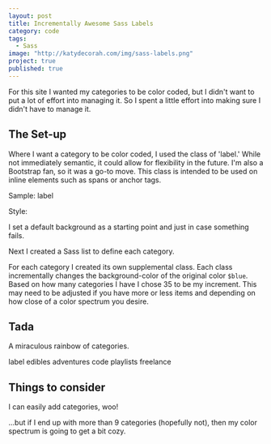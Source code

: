 ```yaml
---
layout: post
title: Incrementally Awesome Sass Labels
category: code
tags: 
  - Sass
image: "http://katydecorah.com/img/sass-labels.png"
project: true
published: true
---
```


For this site I wanted my categories to be color coded, but I didn't want to put a lot of effort into managing it. So I spent a little effort into making sure I didn't have to manage it.

## The Set-up

Where I want a category to be color coded, I used the class of 'label.' While not immediately semantic, it could allow for flexibility in the future. I'm also a Bootstrap fan, so it was a go-to move. This class is intended to be used on inline elements such as spans or anchor tags.

Sample: <span class="label">label</span>

Style:

<script src="https://gist.github.com/katydecorah/6748647.js">&nbsp;</script>

I set a default background as a starting point and just in case something fails.

Next I created a Sass list to define each category.

<script src="https://gist.github.com/katydecorah/6748660.js">&nbsp;</script>

For each category I created its own supplemental class. Each class incrementally changes the background-color of the original color `$blue`. Based on how many categories I have I chose 35 to be my increment. This may need to be adjusted if you have more or less items and depending on how close of a color spectrum you desire.

<script src="https://gist.github.com/katydecorah/6748663.js">&nbsp;</script>

## Tada

A miraculous rainbow of categories.

<span class="label">label</span> 
<span class="label label-edibles">edibles</span> 
<span class="label label-adventures">adventures</span> 
<span class="label label-code">code</span> 
<span class="label label-playlists">playlists</span> 
<span class="label label-freelance">freelance</span> 

## Things to consider

I can easily add categories, woo! 

...but if I end up with more than 9 categories (hopefully not), then my color spectrum is going to get a bit cozy.